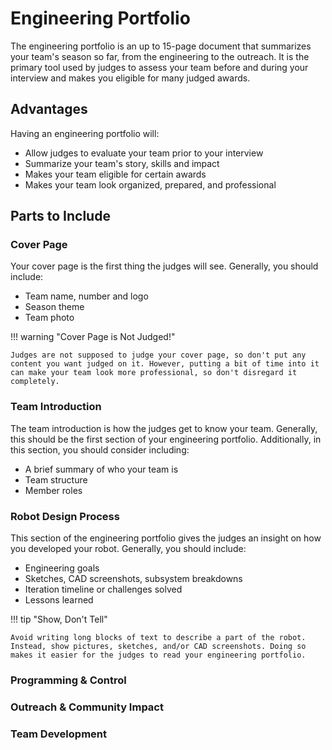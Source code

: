 # Engineering Portfolio

The engineering portfolio is an up to 15-page document that summarizes your team's season so far, from the engineering to the outreach. It is the primary tool used by judges to assess your team before and during your interview and makes you eligible for many judged awards.

## Advantages

Having an engineering portfolio will:

- Allow judges to evaluate your team prior to your interview
- Summarize your team's story, skills and impact
- Makes your team eligible for certain awards
- Makes your team look organized, prepared, and professional

## Parts to Include

### Cover Page

Your cover page is the first thing the judges will see. Generally, you should include:

* Team name, number and logo
* Season theme
* Team photo

!!! warning "Cover Page is Not Judged!"

    Judges are not supposed to judge your cover page, so don't put any content you want judged on it. However, putting a bit of time into it can make your team look more professional, so don't disregard it completely.

### Team Introduction

The team introduction is how the judges get to know your team. Generally, this should be the first section of your engineering portfolio. Additionally, in this section, you should consider including:

* A brief summary of who your team is
* Team structure
* Member roles

### Robot Design Process

This section of the engineering portfolio gives the judges an insight on how you developed your robot. Generally, you should include:

* Engineering goals
* Sketches, CAD screenshots, subsystem breakdowns
* Iteration timeline or challenges solved
* Lessons learned

!!! tip "Show, Don't Tell"

    Avoid writing long blocks of text to describe a part of the robot. Instead, show pictures, sketches, and/or CAD screenshots. Doing so makes it easier for the judges to read your engineering portfolio.

### Programming & Control

### Outreach & Community Impact

### Team Development